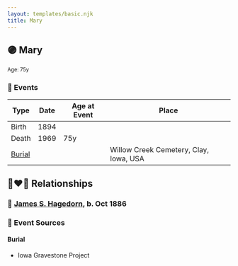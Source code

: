 ```yaml
---
layout: templates/basic.njk
title: Mary
---
```

## 🟣 Mary
<small>Age: 75y</small>

### 📆 Events

Type | Date | Age at Event | Place
------ | ------ | ------ | ------
Birth | 1894 |  |
Death | 1969 | 75y |
[Burial](#event-event-5) |  |  | Willow Creek Cemetery, Clay, Iowa, USA

## 👩‍❤️‍👨 Relationships

### 🔵 [James S. Hagedorn](/people/7/70562989), b. Oct 1886

### 📰 Event Sources

#### <a id="event-event-5"></a> Burial
* Iowa Gravestone Project
